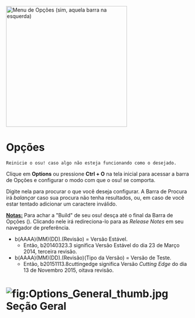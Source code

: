 <img src="Options Base.jpg" title="Menu de Opções (sim, aquela barra na esquerda)" alt="Menu de Opções (sim, aquela barra na esquerda)" width="330" />

Opções
======

`Reinicie o osu! caso algo não esteja funcionando como o desejado.`

Clique em **Options** ou pressione **Ctrl + O** na tela inicial para acessar a barra de Opções e configurar o modo com que o osu! se comporta.

Digite nela para procurar o que você deseja configurar. A Barra de Procura irá *balançar* caso sua procura não tenha resultados, ou, em caso de você estar tentado adicionar um caractere inválido.

<u>**<Notas:>**</u>
Para achar a "Build" de seu osu! desça até o final da Barra de Opções (). Clicando nele irá redireciona-lo para as *Release Notes* em seu navegador de preferência.

-   b(AAAA)(MM)(DD).(Revisão) = Versão Estável.
    -   Então, b20140323.3 significa Versão Estável do dia 23 de Março 2014, terceira revisão.
-   b(AAAA)(MM)(DD).(Revisão)(Tipo da Versão) = Versão de Teste.    
    -   Então, b20151113.8cuttingedge significa Versão *Cutting Edge* do dia 13 de Novembro 2015, oitava revisão.
    
![](Options_General_thumb.jpg "fig:Options_General_thumb.jpg") Seção Geral
==========================================================================
